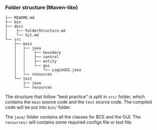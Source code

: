 ### Folder structure (Maven-like)
```
├── README.md
├── bin
├── docs
│    ├── FolderStructure.md
│    └── Git.md
└── src
    ├── main
    │   ├── java
    │   │    ├── boundary
    │   │    ├── control
    │   │    ├── entity
    │   │    └── gui
    │   │        └── LoginGUI.java
    │   └── resources
    └── test
        ├── java
        └── resources
```
The structure that follow "best practice" is split in `src/` folder, which contains the `main` source code and the `test` source code.
The compiled code will be put into `bin/` folder.

The `java/` folder contains all the classes for BCE and the GUI. The `resources/` will contains some required configs file or text file.
